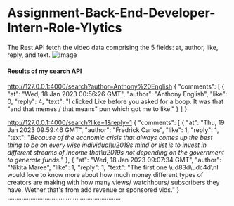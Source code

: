 # Assignment-Back-End-Developer-Intern-Role-Ylytics
The Rest API fetch the video data comprising the 5 fields: at, author, like, reply, and text.
![image](https://github.com/iamAni9/Assignment-Back-End-Developer-Intern-Role-Ylytics/assets/108063755/0d688fa2-f640-4b68-ac41-6867d2bd1763)

<h4>Results of my search API</h4>

http://127.0.0.1:4000/search?author=Anthony%20English
{
  "comments": [
    {
      "at": "Wed, 18 Jan 2023 00:56:26 GMT",
      "author": "Anthony English",
      "like": 0,
      "reply": 4,
      "text": "I clicked Like before you asked for a boop. It was that \"and that memes / that means\" pun which got me to like."
    }
  ]
}

http://127.0.0.1:4000/search?like=1&reply=1
{
  "comments": [
    {
      "at": "Thu, 19 Jan 2023 09:59:46 GMT",
      "author": "Fredrick Carlos",
      "like": 1,
      "reply": 1,
      "text": "*Because of the economic crisis that always comes up the best thing to be on every wise individual\u2019s mind or list is to invest in different streams of income that\u2019s not depending on the government to generate funds.*"
    },
    {
      "at": "Wed, 18 Jan 2023 09:07:34 GMT",
      "author": "Nikita Maree",
      "like": 1,
      "reply": 1,
      "text": "The first one  \ud83d\udc4d\nI would love to know more about how much money different types of creators are making with how many views/  watchhours/ subscribers they have. Wether that's from add revenue or sponsored vids."
    }
................................................................

